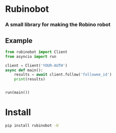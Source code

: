 # Rubinobot
### A small library for making the Robino robot


## Example
```python
from rubinobot import Client
from asyncio import run

client = Client('YOUR-AUTH')
async def main():
    results = await client.follow('followee_id')
    print(results)


run(main())
```


# Install
```bash
pip install rubinobot -U
```
